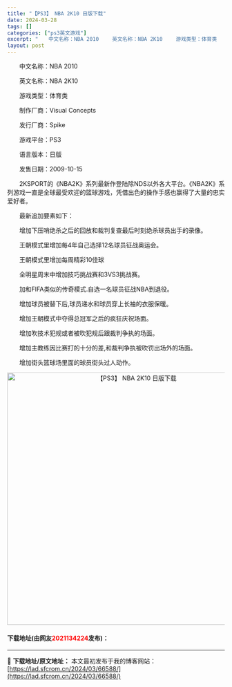 ```yaml
---
title: "【PS3】 NBA 2K10 日版下载"
date: 2024-03-28
tags: []
categories: ["ps3英文游戏"]
excerpt: "　　中文名称：NBA 2010 　　英文名称：NBA 2K10 　　游戏类型：体育类 　　制作厂商：Visual Concepts 　　发行厂商：Spike 　　游戏平台：PS3 　　语言版本：日版 　　发售日期：2009-10-15 　　2KSPORT的《NBA2K》系列最新作登陆除NDS以外各大&hellip;"
layout: post
---
```


 <p>　　中文名称：NBA 2010</p> <p>　　英文名称：NBA 2K10</p> <p>　　游戏类型：体育类</p> <p>　　制作厂商：Visual Concepts</p> <p>　　发行厂商：Spike</p> <p>　　游戏平台：PS3</p> <p>　　语言版本：日版</p> <p>　　发售日期：2009-10-15</p> <p>　　2KSPORT的《NBA2K》系列最新作登陆除NDS以外各大平台。《NBA2K》系列游戏一直是全球最受欢迎的篮球游戏，凭借出色的操作手感也赢得了大量的忠实爱好者。</p> <p>　　最新追加要素如下：</p> <p>　　增加下压哨绝杀之后的回放和裁判复查最后时刻绝杀球员出手的录像。</p> <p>　　王朝模式里增加每4年自己选择12名球员征战奥运会。</p> <p>　　王朝模式里增加每周精彩10佳球</p> <p>　　全明星周末中增加技巧挑战赛和3VS3挑战赛。</p> <p>　　加和FIFA类似的传奇模式.自选一名球员征战NBA到退役。</p> <p>　　增加球员被替下后,球员递水和球员穿上长袖的衣服保暖。</p> <p>　　增加王朝模式中夺得总冠军之后的疯狂庆祝场面。</p> <p>　　增加吹技术犯规或者被吹犯规后跟裁判争执的场面。</p> <p>　　增加主教练因比赛打的十分的差,和裁判争执被吹罚出场外的场面。</p> <p>　　增加街头篮球场里面的球员街头过人动作。</p> <p align="center"><img align="" border="0" src="https://lad.sfcrom.cn/wp-content/uploads/2024/03/20240328_66051be0ccd95.jpg" width="584" alt="【PS3】 NBA 2K10 日版下载" /></p> <p><h4>下载地址(由网友<font color="red">2021134224</font>发布)：</h4></p> 

---
📖 **下载地址/原文地址：** 本文最初发布于我的博客网站：[https://lad.sfcrom.cn/2024/03/66588/](https://lad.sfcrom.cn/2024/03/66588/)
